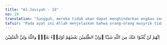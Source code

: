 ```yaml
---
title: "Al-Jasiyah - 19"
no: 19
translation: "Sungguh, mereka tidak akan dapat menghindarkan engkau sedikit pun dari (azab) Allah. Dan sungguh, orang-orang yang zalim itu sebagian menjadi pelindung atas sebagian yang lain, sedangkan Allah pelindung bagi orang-orang yang bertakwa."
tafsir: "Pada ayat ini Allah menjelaskan bahwa orang-orang musyrik tidak mengetahui syariat Allah dan tidak mengakui keesaan-Nya. Karenanya mereka tidak akan dapat menolak atau menghindari azab Allah yang ditimpakan kepada mereka di akhirat.\n\nKemudian diterangkan bahwa orang-orang musyrik itu saling menolong antara yang satu dengan yang lain dalam melakukan kemungkaran dan kemaksiatan. Ditegaskan bahwa tipu muslihat mereka dijalankan dengan bersekongkol untuk merintangi dan merusak agama Islam dan memecah belah kaum Muslimin. Hal seperti ini dapat mereka lakukan selama hidup di dunia saja, sedangkan di akhirat nanti hal itu tidak dapat mereka lakukan. Pada hari itu, seseorang tidak dapat menolong orang lain dan tidak dapat menanggung dosa orang lain; tiap-tiap orang bertanggung jawab terhadap perbuatannya sendiri-sendiri.\n\nPada akhir ayat, Allah menegaskan bahwa Dia pelindung orang yang bertakwa. Takwa yang mereka lakukan untuk mencari keridaan Allah itu dibalas oleh-Nya dengan pahala yang berlipat ganda di akhirat."
---
```


اِنَّهُمْ لَنْ يُّغْنُوْا عَنْكَ مِنَ اللّٰهِ شَيْـًٔا  ۗوَاِنَّ الظّٰلِمِيْنَ بَعْضُهُمْ اَوْلِيَاۤءُ بَعْضٍۚ وَاللّٰهُ وَلِيُّ الْمُتَّقِيْنَ 
